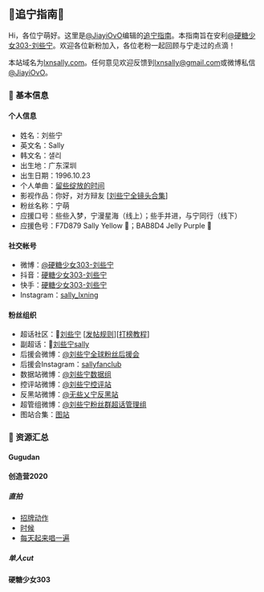 ## :yellow_heart:追宁指南:purple_heart:

Hi，各位宁萌好。这里是[@JiayiOvO](https://weibo.com/u/6049671192)编辑的[追宁指南](https://lxnsally.com)。本指南旨在安利[@硬糖少女303-刘些宁](https://weibo.com/gugudansally)。欢迎各位新粉加入，各位老粉一起回顾与宁走过的点滴！

本站域名为[lxnsally.com](https://lxnsally.com)。任何意见欢迎反馈到[lxnsally@gmail.com](mailto:lxnsally@gmail.com)或微博私信[@JiayiOvO](https://weibo.com/u/6049671192)。

### :lemon: 基本信息

#### 个人信息
+ 姓名：刘些宁
+ 英文名：Sally
+ 韩文名：샐리
+ 出生地：广东深圳
+ 出生日期：1996.10.23
+ 个人单曲：[留些绽放的时间](https://y.qq.com/n/yqq/song/004bMAZT1KjaQD.html?ADTAG=h5_playsong&no_redirect=1)
+ 影视作品：你好，对方辩友 [[刘些宁全镜头合集](https://www.bilibili.com/video/BV1fC4y1b7mZ?from=search&seid=12506118044321285554)]
+ 粉丝名称：宁萌
+ 应援口号：些些入梦，宁漫星海（线上）；些手并进，与宁同行（线下）
+ 应援色号：F7D879 Sally Yellow :yellow_heart:；BAB8D4 Jelly Purple :purple_heart:

#### 社交帐号
+ 微博：[@硬糖少女303-刘些宁](https://weibo.com/gugudansally)
+ 抖音：[硬糖少女303-刘些宁](https://v.douyin.com/J5xnEMo/)
+ 快手：[硬糖少女303-刘些宁](https://v.kuaishou.com/5xhW3P)
+ Instagram：[sally_lxning](https://www.instagram.com/sally_lxning/?hl=zh-cn)

#### 粉丝组织
+ 超话社区：:gem:[刘些宁](https://weibo.com/p/100808b8e52cae25b51d2d62e788e5666d8662/super_index) [[发帖规则](http://t.cn/A6yU1f7P)][[打榜教程](http://t.cn/A62Q3hKv)]
+ 副超话：:gem:[刘些宁sally](https://weibo.com/p/100808baa8c7be6515220d8905265ba6bd2c1e/super_index)
+ 后援会微博：[@刘些宁全球粉丝后援会](https://weibo.com/u/5117144473?refer_flag=1001030103_&is_all=1)
+ 后援会Instagram：[sallyfanclub](https://www.instagram.com/sallyfanclub/)
+ 数据站微博：[@刘些宁数据组](https://weibo.com/u/7483388793?from=feed&loc=at&nick=%E5%88%98%E4%BA%9B%E5%AE%81%E6%95%B0%E6%8D%AE%E7%BB%84&is_all=1)
+ 控评站微博：[@刘些宁控评站](https://weibo.com/u/7454012344?from=feed&loc=at&nick=%E5%88%98%E4%BA%9B%E5%AE%81%E6%8E%A7%E8%AF%84%E7%AB%99)
+ 反黑站微博：[@无些乂宁反黑站](https://weibo.com/n/%E6%97%A0%E4%BA%9B%E4%B9%82%E5%AE%81%E5%8F%8D%E9%BB%91%E7%AB%99?from=feed&loc=at)
+ 超管组微博：[@刘些宁粉丝群超话管理组](https://weibo.com/u/7293906567)
+ 图站合集：[图站](https://weibo.com/p/1005055117144473/follow?relate=recomm_group_list&from=rel&wvr=5#place)

### :lemon: 资源汇总

#### Gugudan

#### 创造营2020

##### 直拍
+ [招牌动作](http://t.cn/A6Ak2CeK)
+ [时候](http://t.cn/A62oTraD)
+ [每天起来唱一遍](http://t.cn/A6LNLJdw)

##### 单人cut

#### 硬糖少女303

